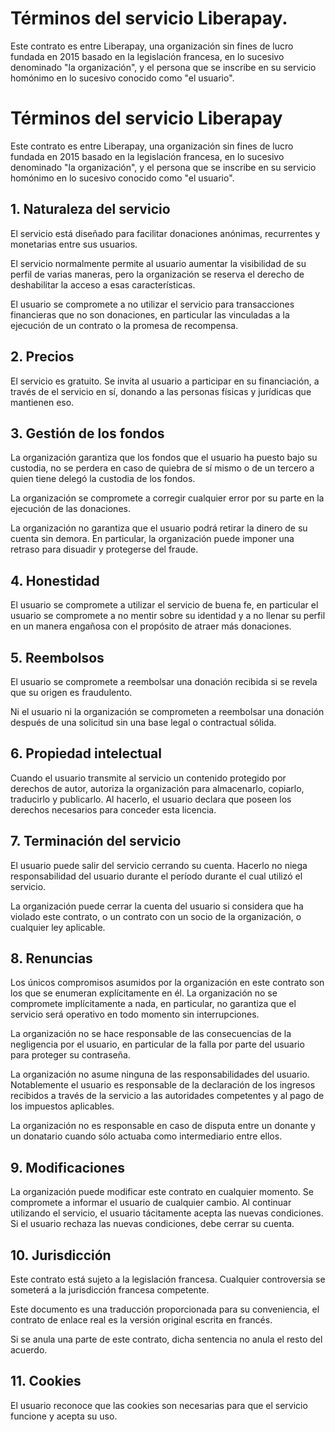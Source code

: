 # Términos del servicio Liberapay.

Este contrato es entre Liberapay, una organización sin fines de lucro fundada en 2015
basado en la legislación francesa, en lo sucesivo denominado "la organización", y el
persona que se inscribe en su servicio homónimo en lo sucesivo conocido como "el
usuario".

# Términos del servicio Liberapay

Este contrato es entre Liberapay, una organización sin fines de lucro fundada en 2015
basado en la legislación francesa, en lo sucesivo denominado "la organización", y el
persona que se inscribe en su servicio homónimo en lo sucesivo conocido como "el
usuario".

## 1. Naturaleza del servicio

El servicio está diseñado para facilitar donaciones anónimas, recurrentes y monetarias
entre sus usuarios.

El servicio normalmente permite al usuario aumentar la visibilidad de su perfil
de varias maneras, pero la organización se reserva el derecho de deshabilitar la
acceso a esas características.

El usuario se compromete a no utilizar el servicio para transacciones financieras que no son
donaciones, en particular las vinculadas a la ejecución de un contrato o la promesa de
recompensa.

## 2. Precios

El servicio es gratuito. Se invita al usuario a participar en su financiación, a través de
el servicio en sí, donando a las personas físicas y jurídicas que mantienen
eso.

## 3. Gestión de los fondos

La organización garantiza que los fondos que el usuario ha puesto bajo su custodia,
no se perdera en caso de quiebra de sí mismo o de un tercero a quien tiene
delegó la custodia de los fondos.

La organización se compromete a corregir cualquier error por su parte en la ejecución de
las donaciones.

La organización no garantiza que el usuario podrá retirar la
dinero de su cuenta sin demora. En particular, la organización puede imponer una
retraso para disuadir y protegerse del fraude.

## 4. Honestidad

El usuario se compromete a utilizar el servicio de buena fe, en particular el usuario
se compromete a no mentir sobre su identidad y a no llenar su perfil en un
manera engañosa con el propósito de atraer más donaciones.

## 5. Reembolsos

El usuario se compromete a reembolsar una donación recibida si se revela que su
origen es fraudulento.

Ni el usuario ni la organización se comprometen a reembolsar una donación
después de una solicitud sin una base legal o contractual sólida.

## 6. Propiedad intelectual

Cuando el usuario transmite al servicio un contenido protegido por derechos de autor, autoriza la
organización para almacenarlo, copiarlo, traducirlo y publicarlo. Al hacerlo, el usuario
declara que poseen los derechos necesarios para conceder esta licencia.

## 7. Terminación del servicio

El usuario puede salir del servicio cerrando su cuenta. Hacerlo no niega
responsabilidad del usuario durante el período durante el cual utilizó el
servicio.

La organización puede cerrar la cuenta del usuario si considera que ha
violado este contrato, o un contrato con un socio de la organización, o cualquier
ley aplicable.

## 8. Renuncias

Los únicos compromisos asumidos por la organización en este contrato son los que
se enumeran explícitamente en él. La organización no se compromete implícitamente a
nada, en particular, no garantiza que el servicio será
operativo en todo momento sin interrupciones.

La organización no se hace responsable de las consecuencias de la negligencia
por el usuario, en particular de la falla por parte del usuario para proteger su contraseña.

La organización no asume ninguna de las responsabilidades del usuario. Notablemente
el usuario es responsable de la declaración de los ingresos recibidos a través de la
servicio a las autoridades competentes y al pago de los impuestos aplicables.

La organización no es responsable en caso de disputa entre un donante y un
donatario cuando sólo actuaba como intermediario entre ellos.

## 9. Modificaciones

La organización puede modificar este contrato en cualquier momento. Se compromete a informar
el usuario de cualquier cambio. Al continuar utilizando el servicio, el usuario tácitamente
acepta las nuevas condiciones. Si el usuario rechaza las nuevas condiciones,
debe cerrar su cuenta.

## 10. Jurisdicción

Este contrato está sujeto a la legislación francesa. Cualquier controversia se someterá a la
jurisdicción francesa competente.

Este documento es una traducción proporcionada para su conveniencia, el contrato de
enlace real es la versión original escrita en francés.

Si se anula una parte de este contrato, dicha sentencia no anula el resto
del acuerdo.

## 11. Cookies

El usuario reconoce que las cookies son necesarias para que el servicio funcione y
acepta su uso.
